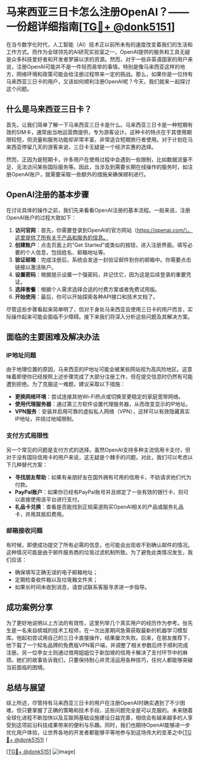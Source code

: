 # 马来西亚三日卡怎么注册OpenAI？——一份超详细指南[[TG💪+ @donk5151](https://t.me/s/donk5151)]

在当今数字化时代，人工智能（AI）技术正以前所未有的速度改变着我们的生活和工作方式。而作为全球领先的AI研究实验室之一，OpenAI提供的服务和工具无疑是众多科技爱好者和开发者梦寐以求的资源。然而，对于一些非英语国家的用户来说，注册OpenAI可能并不是一件轻而易举的事情。特别是像马来西亚这样的地方，网络环境和政策可能会给注册过程带来一定的挑战。那么，如果你是一位持有马来西亚三日卡的用户，又该如何顺利注册OpenAI呢？今天，我们就来一起探讨这个问题。

## 什么是马来西亚三日卡？

首先，让我们简单了解一下马来西亚三日卡是什么。马来西亚三日卡是一种短期有效的SIM卡，通常由当地运营商提供，专为游客设计。这种卡的特点在于其使用期限较短，但流量和服务功能却非常丰富，非常适合短期旅行者使用。对于计划在马来西亚停留几天的游客来说，三日卡无疑是一个经济实惠的选择。

然而，正因为是短期卡，许多用户在使用过程中会遇到一些限制，比如数据流量不足、无法访问某些国际服务等。因此，当涉及到需要长期在线操作的服务时，如注册OpenAI账户，就需要采取一些额外的措施来确保顺利进行。

## OpenAI注册的基本步骤

在讨论具体的操作之前，我们先来看看OpenAI注册的基本流程。一般来说，注册OpenAI账户的过程大致如下：

1. **访问官网**：首先，你需要登录到OpenAI的官方网站（https://openai.com/）。这里提供了所有关于产品和服务的信息。
2. **创建账户**：点击页面上的“Get Started”或类似的按钮，进入注册界面。填写必要的个人信息，包括姓名、邮箱地址等。
3. **验证邮箱**：完成注册后，系统会发送一封验证邮件到你的邮箱中。你需要点击链接以激活账户。
4. **设置密码**：根据提示设置一个强密码，并记住它，因为这是后续登录的重要凭证。
5. **选择套餐**：根据个人需求选择合适的付费方案或者免费试用版。
6. **开始使用**：最后，你可以开始探索各种API接口和技术文档了。

尽管这些步骤看起来简单明了，但对于身处马来西亚且使用三日卡的用户而言，实际操作起来可能会面临不少障碍。接下来我们将深入分析这些问题及其解决方案。

## 面临的主要困难及解决办法

### IP地址问题

由于地理位置的原因，马来西亚的IP地址可能会被某些网站视为高风险地区。这意味着即使你已经按照上述步骤完成了大部分注册工作，但在提交信息时仍然有可能遭到拒绝。为了克服这一难题，建议采取以下措施：

- **更换网络环境**：尝试连接其他Wi-Fi热点或切换至更稳定的家庭宽带网络。
- **使用代理服务器**：通过第三方软件设置代理服务器，从而改变显示的IP地址。
- **VPN服务**：安装并启用可靠的虚拟私人网络（VPN），这样可以有效隐藏真实IP地址，并绕过地域限制。

### 支付方式局限性

另一个常见的问题是支付方式的选择。虽然OpenAI支持多种主流信用卡支付，但对于没有国际信用卡的用户来说，这无疑是个棘手的问题。对此，我们可以考虑以下几种替代方案：

- **寻找朋友帮助**：如果有亲朋好友在国外拥有可用的信用卡，不妨请求他们代为付款。
- **PayPal账户**：如果你已经有PayPal账号并且绑定了一张有效的银行卡，则可以直接使用该平台进行支付。
- **礼品卡兑换**：查看是否能找到正规渠道购买OpenAI相关的产品或服务礼品卡，并用其抵扣费用。

### 邮箱接收问题

有时候，即便成功提交了所有必需的信息，也可能会出现收不到确认邮件的情况。这种情况可能是由于邮件服务商的垃圾过滤机制所致。为了避免此类情况发生，我们应该：

- 确保填写正确无误的电子邮箱地址；
- 定期检查收件箱以及垃圾箱文件夹；
- 如果长时间未收到消息，请尝试联系客服寻求进一步指导。

## 成功案例分享

为了更好地说明以上方法的有效性，这里列举几个真实用户的经历作为参考。张先生是一名来自槟城的技术工程师，在一次出差期间急需获取最新的机器学习模型库。他起初尝试用自己的三日卡直接操作，结果屡次失败。后来，在朋友推荐下，他下载了一个知名品牌的免费版VPN客户端，并调整了相关参数后终于顺利完成注册。另一位李女士则通过借用姐姐位于新加坡的信用卡解决了支付环节中的麻烦。她们的故事告诉我们，只要保持耐心并灵活运用各种技巧，任何人都能够突破当前面临的困境。

## 总结与展望

综上所述，尽管持有马来西亚三日卡的用户在注册OpenAI时确实遇到了不少困难，但只要掌握了正确的策略和技术手段，这些问题完全是可以克服的。未来随着全球化进程不断加快以及互联网基础设施建设日益完善，相信会有越来越多的人享受到这项前沿科技成果带来的便利与乐趣。同时，我们也期待OpenAI能够进一步优化用户体验，让世界各地的开发者都能够平等地参与到这场伟大的变革之中[[TG💪+ @donk5151](https://t.me/s/donk5151)]！

[[TG💪+ @donk5151](https://t.me/s/donk5151) ![Image](https://i.postimg.cc/rwNCRYN7/Snipaste-2025-04-30-17-27-05.png)]